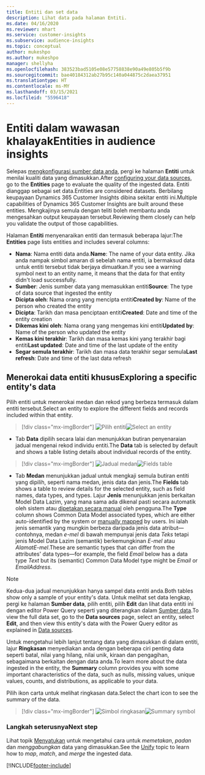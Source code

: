 ```yaml
---
title: Entiti dan set data
description: Lihat data pada halaman Entiti.
ms.date: 04/16/2020
ms.reviewer: mhart
ms.service: customer-insights
ms.subservice: audience-insights
ms.topic: conceptual
author: mukeshpo
ms.author: mukeshpo
manager: shellyha
ms.openlocfilehash: 383523bad5105e08e57758838e90a49e805b5f9b
ms.sourcegitcommit: bae40184312ab27b95c140a044875c2daea37951
ms.translationtype: HT
ms.contentlocale: ms-MY
ms.lasthandoff: 03/15/2021
ms.locfileid: "5596418"
---
```

# <a name="entities-in-audience-insights"></a><span data-ttu-id="cccb1-103">Entiti dalam wawasan khalayak</span><span class="sxs-lookup"><span data-stu-id="cccb1-103">Entities in audience insights</span></span>

<span data-ttu-id="cccb1-104">Selepas [mengkonfigurasi sumber data anda](data-sources.md), pergi ke halaman **Entiti** untuk menilai kualiti data yang dimasukkan.</span><span class="sxs-lookup"><span data-stu-id="cccb1-104">After [configuring your data sources](data-sources.md), go to the **Entities** page to evaluate the quality of the ingested data.</span></span> <span data-ttu-id="cccb1-105">Entiti dianggap sebagai set data.</span><span class="sxs-lookup"><span data-stu-id="cccb1-105">Entities are considered datasets.</span></span> <span data-ttu-id="cccb1-106">Berbilang keupayaan Dynamics 365 Customer Insights dibina sekitar entiti ini.</span><span class="sxs-lookup"><span data-stu-id="cccb1-106">Multiple capabilities of Dynamics 365 Customer Insights are built around these entities.</span></span> <span data-ttu-id="cccb1-107">Mengkajinya semula dengan teliti boleh membantu anda mengesahkan output keupayaan tersebut.</span><span class="sxs-lookup"><span data-stu-id="cccb1-107">Reviewing them closely can help you validate the output of those capabilities.</span></span>

<span data-ttu-id="cccb1-108">Halaman **Entiti** menyenaraikan entiti dan termasuk beberapa lajur:</span><span class="sxs-lookup"><span data-stu-id="cccb1-108">The **Entities** page lists entities and includes several columns:</span></span>

- <span data-ttu-id="cccb1-109">**Nama**: Nama entiti data anda.</span><span class="sxs-lookup"><span data-stu-id="cccb1-109">**Name**: The name of your data entity.</span></span> <span data-ttu-id="cccb1-110">Jika anda nampak simbol amaran di sebelah nama entiti, ia bermaksud data untuk entiti tersebut tidak berjaya dimuatkan.</span><span class="sxs-lookup"><span data-stu-id="cccb1-110">If you see a warning symbol next to an entity name, it means that the data for that entity didn't load successfully.</span></span>
- <span data-ttu-id="cccb1-111">**Sumber**: Jenis sumber data yang memasukkan entiti</span><span class="sxs-lookup"><span data-stu-id="cccb1-111">**Source**: The type of data source that ingested the entity</span></span>
- <span data-ttu-id="cccb1-112">**Dicipta oleh**: Nama orang yang mencipta entiti</span><span class="sxs-lookup"><span data-stu-id="cccb1-112">**Created by**: Name of the person who created the entity</span></span>
- <span data-ttu-id="cccb1-113">**Dicipta**: Tarikh dan masa penciptaan entiti</span><span class="sxs-lookup"><span data-stu-id="cccb1-113">**Created**: Date and time of the entity creation</span></span>
- <span data-ttu-id="cccb1-114">**Dikemas kini oleh**: Nama orang yang mengemas kini entiti</span><span class="sxs-lookup"><span data-stu-id="cccb1-114">**Updated by**: Name of the person who updated the entity</span></span>
- <span data-ttu-id="cccb1-115">**Kemas kini terakhir**: Tarikh dan masa kemas kini yang terakhir bagi entiti</span><span class="sxs-lookup"><span data-stu-id="cccb1-115">**Last updated**: Date and time of the last update of the entity</span></span>
- <span data-ttu-id="cccb1-116">**Segar semula terakhir**: Tarikh dan masa data terakhir segar semula</span><span class="sxs-lookup"><span data-stu-id="cccb1-116">**Last refresh**: Date and time of the last data refresh</span></span>

## <a name="exploring-a-specific-entitys-data"></a><span data-ttu-id="cccb1-117">Menerokai data entiti khusus</span><span class="sxs-lookup"><span data-stu-id="cccb1-117">Exploring a specific entity's data</span></span>

<span data-ttu-id="cccb1-118">Pilih entiti untuk menerokai medan dan rekod yang berbeza termasuk dalam entiti tersebut.</span><span class="sxs-lookup"><span data-stu-id="cccb1-118">Select an entity to explore the different fields and records included within that entity.</span></span>

> [!div class="mx-imgBorder"]
> <span data-ttu-id="cccb1-119">![Pilih entiti](media/data-manager-entities-data.png "Pilih entiti")</span><span class="sxs-lookup"><span data-stu-id="cccb1-119">![Select an entity](media/data-manager-entities-data.png "Select an entity")</span></span>

- <span data-ttu-id="cccb1-120">Tab **Data** dipilih secara lalai dan menunjukkan butiran penyenaraian jadual mengenai rekod individu entiti.</span><span class="sxs-lookup"><span data-stu-id="cccb1-120">The **Data** tab is selected by default and shows a table listing details about individual records of the entity.</span></span>

> [!div class="mx-imgBorder"]
> <span data-ttu-id="cccb1-121">![Jadual medan](media/data-manager-entities-fields.PNG "Jadual medan")</span><span class="sxs-lookup"><span data-stu-id="cccb1-121">![Fields table](media/data-manager-entities-fields.PNG "Fields table")</span></span>

- <span data-ttu-id="cccb1-122">Tab **Medan** menunjukkan jadual untuk mengkaji semula butiran entiti yang dipilih, seperti nama medan, jenis data dan jenis.</span><span class="sxs-lookup"><span data-stu-id="cccb1-122">The **Fields** tab shows a table to review details for the selected entity, such as field names, data types, and types.</span></span> <span data-ttu-id="cccb1-123">Lajur **Jenis** menunjukkan jenis berkaitan Model Data Lazim, yang mana sama ada dikenal pasti secara automatik oleh sistem atau [dipetakan secara manual](map-entities.md) oleh pengguna.</span><span class="sxs-lookup"><span data-stu-id="cccb1-123">The **Type** column shows Common Data Model associated types, which are either auto-identified by the system or [manually mapped](map-entities.md) by users.</span></span> <span data-ttu-id="cccb1-124">Ini ialah jenis semantik yang mungkin berbeza daripada jenis data atribut—contohnya, medan *e-mel* di bawah mempunyai jenis data *Teks* tetapi jenis Model Data Lazim (semantik) berkemungkinan *E-mel* atau *AlamatE-mel*.</span><span class="sxs-lookup"><span data-stu-id="cccb1-124">These are semantic types that can differ from the attributes' data types—for example, the field *Email* below has a data type *Text* but its (semantic) Common Data Model type might be *Email* or *EmailAddress*.</span></span>

> [!NOTE]
> <span data-ttu-id="cccb1-125">Kedua-dua jadual menunjukkan hanya sampel data entiti anda.</span><span class="sxs-lookup"><span data-stu-id="cccb1-125">Both tables show only a sample of your entity's data.</span></span> <span data-ttu-id="cccb1-126">Untuk melihat set data lengkap, pergi ke halaman **Sumber data**, pilih entiti, pilih **Edit** dan lihat data entiti ini dengan editor Power Query seperti yang diterangkan dalam [Sumber data](data-sources.md).</span><span class="sxs-lookup"><span data-stu-id="cccb1-126">To view the full data set, go to the **Data sources** page, select an entity, select **Edit**, and then view this entity's data with the Power Query editor as explained in [Data sources](data-sources.md).</span></span>

<span data-ttu-id="cccb1-127">Untuk mengetahui lebih lanjut tentang data yang dimasukkan di dalam entiti, lajur **Ringkasan** menyediakan anda dengan beberapa ciri penting data seperti batal, nilai yang hilang, nilai unik, kiraan dan pengagihan, sebagaimana berkaitan dengan data anda.</span><span class="sxs-lookup"><span data-stu-id="cccb1-127">To learn more about the data ingested in the entity, the **Summary** column provides you with some important characteristics of the data, such as nulls, missing values, unique values, counts, and distributions, as applicable to your data.</span></span>

<span data-ttu-id="cccb1-128">Pilih ikon carta untuk melihat ringkasan data.</span><span class="sxs-lookup"><span data-stu-id="cccb1-128">Select the chart icon to see the summary of the data.</span></span>

> [!div class="mx-imgBorder"]
> <span data-ttu-id="cccb1-129">![Simbol ringkasan](media/data-manager-entities-summary.png "Jadual ringkasan data")</span><span class="sxs-lookup"><span data-stu-id="cccb1-129">![Summary symbol](media/data-manager-entities-summary.png "Data summary table")</span></span>

### <a name="next-step"></a><span data-ttu-id="cccb1-130">Langkah seterusnya</span><span class="sxs-lookup"><span data-stu-id="cccb1-130">Next step</span></span>

<span data-ttu-id="cccb1-131">Lihat topik [Menyatukan](data-unification.md) untuk mengetahui cara untuk *memetakan*, *padan* dan *menggabungkan* data yang dimasukkan.</span><span class="sxs-lookup"><span data-stu-id="cccb1-131">See the [Unify](data-unification.md) topic to learn how to *map*, *match*, and *merge* the ingested data.</span></span>


[!INCLUDE[footer-include](../includes/footer-banner.md)]